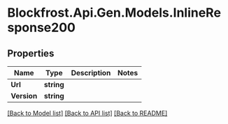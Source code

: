 # Blockfrost.Api.Gen.Models.InlineResponse200
## Properties

Name | Type | Description | Notes
------------ | ------------- | ------------- | -------------
**Url** | **string** |  | 
**Version** | **string** |  | 

[[Back to Model list]](../README.md#documentation-for-models) [[Back to API list]](../README.md#documentation-for-api-endpoints) [[Back to README]](../README.md)

